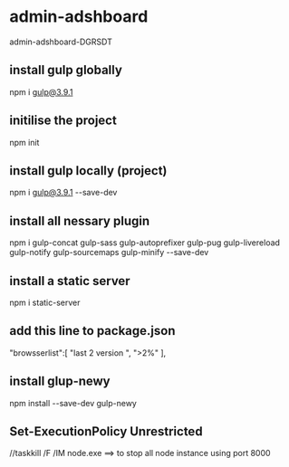 # admin-adshboard
admin-adshboard-DGRSDT

## install gulp globally 
npm i gulp@3.9.1

## initilise the project
npm init

## install gulp locally (project)
npm i gulp@3.9.1 --save-dev

## install all nessary plugin
npm i gulp-concat gulp-sass gulp-autoprefixer gulp-pug gulp-livereload gulp-notify gulp-sourcemaps gulp-minify --save-dev

## install a static server 
npm i static-server

## add this line to package.json
 "browsserlist":[
    "last 2 version ",
    ">2%"
  ],


## install glup-newy
npm install --save-dev gulp-newy

## Set-ExecutionPolicy Unrestricted
//taskkill /F /IM node.exe   ==> to stop all node instance using port 8000

